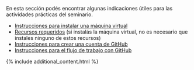 En esta sección podés encontrar algunas indicaciones útiles para las actividades prácticas del seminario.

- [Instrucciones para instalar una máquina virtual](../Instructivos/tutorialmv.pdf)
- [Recursos requeridos](../Instructivos/recursos.md) (si instalás la máquina virtual, no es necesario que instales ninguno de estos recursos)
- [Instrucciones para crear una cuenta de GitHub](../Instructivos/github_user.md)
- [Instrucciones para el flujo de trabajo con GitHub](../Instructivos/flujo_de_trabajo.md)

{% include additional_content.html %}
